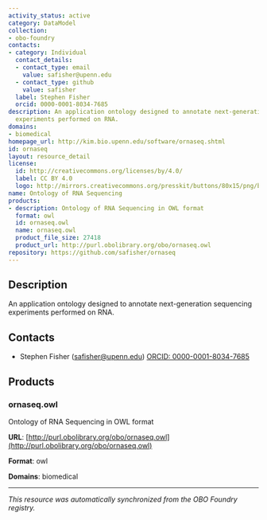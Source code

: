 ```yaml
---
activity_status: active
category: DataModel
collection:
- obo-foundry
contacts:
- category: Individual
  contact_details:
  - contact_type: email
    value: safisher@upenn.edu
  - contact_type: github
    value: safisher
  label: Stephen Fisher
  orcid: 0000-0001-8034-7685
description: An application ontology designed to annotate next-generation sequencing
  experiments performed on RNA.
domains:
- biomedical
homepage_url: http://kim.bio.upenn.edu/software/ornaseq.shtml
id: ornaseq
layout: resource_detail
license:
  id: http://creativecommons.org/licenses/by/4.0/
  label: CC BY 4.0
  logo: http://mirrors.creativecommons.org/presskit/buttons/80x15/png/by.png
name: Ontology of RNA Sequencing
products:
- description: Ontology of RNA Sequencing in OWL format
  format: owl
  id: ornaseq.owl
  name: ornaseq.owl
  product_file_size: 27418
  product_url: http://purl.obolibrary.org/obo/ornaseq.owl
repository: https://github.com/safisher/ornaseq
---
```

## Description

An application ontology designed to annotate next-generation sequencing experiments performed on RNA.

## Contacts

- Stephen Fisher (safisher@upenn.edu) [ORCID: 0000-0001-8034-7685](https://orcid.org/0000-0001-8034-7685)

## Products

### ornaseq.owl

Ontology of RNA Sequencing in OWL format

**URL**: [http://purl.obolibrary.org/obo/ornaseq.owl](http://purl.obolibrary.org/obo/ornaseq.owl)

**Format**: owl

**Domains**: biomedical

---

*This resource was automatically synchronized from the OBO Foundry registry.*